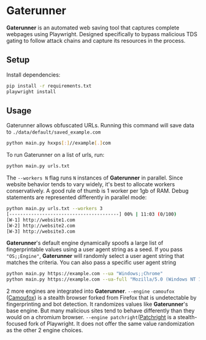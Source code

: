 # Gaterunner

**Gaterunner** is an automated web saving tool that captures complete webpages using Playwright. Designed specifically to bypass malicious TDS gating to follow attack chains and capture its resources in the process.

## Setup

Install dependencies:

```bash
pip install -r requirements.txt
playwright install
```

## Usage

Gaterunner allows obfuscated URLs. Running this command will save data to `./data/default/saved_example.com`
```bash
python main.py hxxps[:]//example[.]com
```
To run Gaterunner on a list of urls, run:
```bash
python main.py urls.txt
```

The `--workers N` flag runs `N` instances of **Gaterunner** in parallel. Since website behavior tends to vary widely, it's best to allocate workers conservatively. A good rule of thumb is 1 worker per 1gb of RAM. Debug statements are represented differently in parallel mode:
```bash
python main.py urls.txt --workers 3
[----------------------------------------] 00% | 11:03 (0/100)
[W-1] http://website1.com
[W-2] http://website2.com
[W-3] http://website3.com
```

**Gaterunner**'s default engine dynamically spoofs a large list of fingerprintable values using a user agent string as a seed. If you pass `"OS;;Engine"`, **Gaterunner** will randomly select a user agent string that matches the criteria. You can also pass a specific user agent string
```bash
python main.py https://example.com --ua "Windows;;Chrome"
python main.py https://example.com --ua-full "Mozilla/5.0 (Windows NT 10.0; Win64; x64) AppleWebKit/537.36 (KHTML, like Gecko) Chrome/138.0.0.0 Safari/537.36"
```



2 more engines are integrated into **Gaterunner**.  `--engine camoufox` ([Camoufox](https://github.com/daijro/camoufox)) is a stealth browser forked from Firefox that is undetectable by fingerprinting and bot detection. It randomizes values like **Gaterunner**'s base engine. But many malicious sites tend to behave differently than they would on a chromium browser. `--engine patchright`([Patchright](https://github.com/Kaliiiiiiiiii-Vinyzu/patchright) is a stealth-focused fork of Playwright. It does not offer the same value randomization as the other 2 engine choices. 
